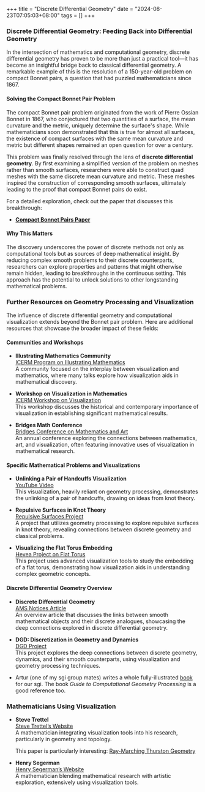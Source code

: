 +++
title = "Discrete Differential Geometry"
date = "2024-08-23T07:05:03+08:00"
tags = []
+++

### Discrete Differential Geometry: Feeding Back into Differential Geometry

In the intersection of mathematics and computational geometry, discrete differential geometry has proven to be more than just a practical tool—it has become an insightful bridge back to classical differential geometry. A remarkable example of this is the resolution of a 150-year-old problem on compact Bonnet pairs, a question that had puzzled mathematicians since 1867.

#### Solving the Compact Bonnet Pair Problem

The compact Bonnet pair problem originated from the work of Pierre Ossian Bonnet in 1867, who conjectured that two quantities of a surface, the mean curvature and the metric, uniquely determine the surface's shape. While mathematicians soon demonstrated that this is true for almost all surfaces, the existence of compact surfaces with the same mean curvature and metric but different shapes remained an open question for over a century.

This problem was finally resolved through the lens of **discrete differential geometry**. By first examining a simplified version of the problem on meshes rather than smooth surfaces, researchers were able to construct quad meshes with the same discrete mean curvature and metric. These meshes inspired the construction of corresponding smooth surfaces, ultimately leading to the proof that compact Bonnet pairs do exist.

For a detailed exploration, check out the paper that discusses this breakthrough:
- **[Compact Bonnet Pairs Paper](https://arxiv.org/pdf/2110.06335)**

#### Why This Matters

The discovery underscores the power of discrete methods not only as computational tools but as sources of deep mathematical insight. By reducing complex smooth problems to their discrete counterparts, researchers can explore properties and patterns that might otherwise remain hidden, leading to breakthroughs in the continuous setting. This approach has the potential to unlock solutions to other longstanding mathematical problems.

### Further Resources on Geometry Processing and Visualization

The influence of discrete differential geometry and computational visualization extends beyond the Bonnet pair problem. Here are additional resources that showcase the broader impact of these fields:

#### Communities and Workshops

- **Illustrating Mathematics Community**  
  [ICERM Program on Illustrating Mathematics](https://icerm.brown.edu/programs/sp-f19/)  
  A community focused on the interplay between visualization and mathematics, where many talks explore how visualization aids in mathematical discovery.

- **Workshop on Visualization in Mathematics**  
  [ICERM Workshop on Visualization](https://icerm.brown.edu/programs/sp-f19/w1/)  
  This workshop discusses the historical and contemporary importance of visualization in establishing significant mathematical results.

- **Bridges Math Conference**  
  [Bridges Conference on Mathematics and Art](https://www.bridgesmathart.org/past-conferences/)  
  An annual conference exploring the connections between mathematics, art, and visualization, often featuring innovative uses of visualization in mathematical research.

#### Specific Mathematical Problems and Visualizations

- **Unlinking a Pair of Handcuffs Visualization**  
  [YouTube Video](https://youtu.be/TL82mPxXuvQ?feature=shared)  
  This visualization, heavily reliant on geometry processing, demonstrates the unlinking of a pair of handcuffs, drawing on ideas from knot theory.

- **Repulsive Surfaces in Knot Theory**  
  [Repulsive Surfaces Project](https://www.cs.cmu.edu/~kmcrane/Projects/RepulsiveSurfaces/index.html)  
  A project that utilizes geometry processing to explore repulsive surfaces in knot theory, revealing connections between discrete geometry and classical problems.

- **Visualizing the Flat Torus Embedding**  
  [Hevea Project on Flat Torus](http://hevea-project.fr/pdfTore/flatTorusAbstract.pdf)  
  This project uses advanced visualization tools to study the embedding of a flat torus, demonstrating how visualization aids in understanding complex geometric concepts.

#### Discrete Differential Geometry Overview

- **Discrete Differential Geometry**  
  [AMS Notices Article](https://www.ams.org/journals/notices/201710/rnoti-p1153.pdf)  
  An overview article that discusses the links between smooth mathematical objects and their discrete analogues, showcasing the deep connections explored in discrete differential geometry.

- **DGD: Discretization in Geometry and Dynamics**  
  [DGD Project](https://www.discretization.de)  
  This project explores the deep connections between discrete geometry, dynamics, and their smooth counterparts, using visualization and geometry processing techniques.

- Artur (one of my sgi group mates) writes a whole fully-illustrated [book](https://www.overleaf.com/read/wwsssgnqdvmz#7f0bc0) for our sgi. The book *Guide to Computational Geometry Processing* is a good reference too.

### Mathematicians Using Visualization

- **Steve Trettel**  
  [Steve Trettel’s Website](https://stevejtrettel.site)  
  A mathematician integrating visualization tools into his research, particularly in geometry and topology.

  This paper is particularly interesting: [Ray-Marching Thurston Geometry](https://arxiv.org/pdf/2010.15801)

- **Henry Segerman**  
  [Henry Segerman’s Website](https://math.okstate.edu/people/segerman/)  
  A mathematician blending mathematical research with artistic exploration, extensively using visualization tools.
